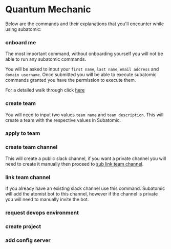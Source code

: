 # Quantum Mechanic
Below are the commands and their explanations that you'll encounter while using subatomic:

### onboard me
The most important command, without onboarding yourself you will not be able to run any subatomic commands.

You will be asked to input your `first name`, `last name`, `email address` and `domain username`.
Once submitted you will be able to execute subatomic commands granted you have the permission to execute them.

For a detailed walk through click [here](../user-guide/onboarding.md)

### create team
You will need to input two values `team name` and `team description`. This will create a team with
the respective values in Subatomic.

### apply to team

### create team channel
This will create a public slack channel, if you want a private channel you will need to create
it manually then proceed to [sub link team channel](./command-reference-index.md#link-team-channel).

### link team channel
If you already have an existing slack channel use this command. Subatomic will add the atomist bot
to this channel, however if the channel is private you will need to manually invite the bot.

### request devops environment

### create project

### add config server